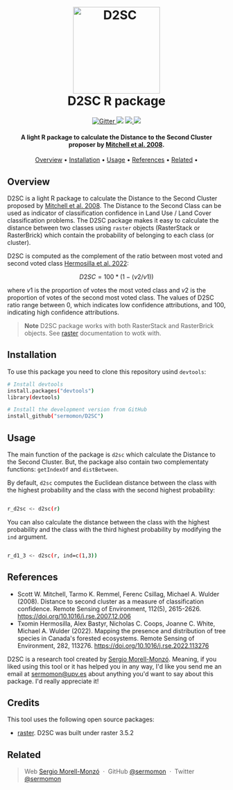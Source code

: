 
<h1 align="center">
  <br>
  <a href="http://www.amitmerchant.com/electron-markdownify"><img src="https://user-images.githubusercontent.com/59225676/213167385-bd9870cf-20a9-40cd-86dc-36e25b99b0f7.png" alt="D2SC" width="200"></a>
  <br>
  D2SC R package
  <br>
</h1>

<p align="center">
  <a href="https://github.com/sermomon/D2SC">
    <img src="https://img.shields.io/badge/D2SC-v1.0.0-brightgreen"
         alt="Gitter">
  </a>
  <a href="https://cran.r-project.org/">
      <img src="https://img.shields.io/badge/R-package-blue"></a>
  <a href="https://cran.r-project.org/web/packages/raster/index.html">
      <img src="https://img.shields.io/badge/raster-%3E%3D3.5.2-blue">
  </a>
  <a href="https://www.paypal.me/AmitMerchant">
    <img src="https://img.shields.io/badge/$-donate-ff69b4.svg?maxAge=2592000&amp;style=flat">
  </a>
</p>

<h4 align="center">A light R package to calculate the Distance to the Second Cluster proposer by <a href="https://doi.org/10.1016/j.rse.2007.12.006" target="_blank">Mitchell et al. 2008</a>.</h4>

<p align="center">
  <a href="#Overview">Overview</a> •
  <a href="#Installation">Installation</a> •
  <a href="#Usage">Usage</a> •
  <a href="#References">References</a> •
  <a href="#Related">Related</a> •
</p>

## Overview

D2SC is a light R package to calculate the Distance to the Second Cluster proposed by [Mitchell et al. 2008](https://doi.org/10.1016/j.rse.2007.12.006). The Distance to the Second Class can be used as indicator of classification confidence in Land Use / Land Cover classification problems. The D2SC package makes it easy to calculate the distance between two classes using `raster` objects (RasterStack or RasterBrick) which contain the probability of belonging to each class (or cluster).

D2SC is computed as the complement of the ratio between most voted and second voted class [Hermosilla et al. 2022](https://doi.org/10.1016/j.rse.2022.113276):

$$D2SC = 100*(1-(v2/v1))$$

where $v1$ is the proportion of votes the most voted class and $v2$ is the proportion of votes of the second most voted class. The values of D2SC ratio range between 0, which indicates low confidence attributions, and 100, indicating high confidence attributions.

> **Note**
> D2SC package works with both RasterStack and RasterBrick objects. See [raster](https://cran.r-project.org/web/packages/raster/index.html) documentation to wotk with.

## Installation

To use this package you need to clone this repository usind `devtools`:

```bash
# Install devtools
install.packages("devtools")
library(devtools)
```

```bash
# Install the development version from GitHub
install_github("sermomon/D2SC")
```

## Usage

The main function of the package is `d2sc` which calculate the Distance to the Second Cluster. But, the package also contain two complementaty functions: `getIndexOf` and `distBetween`.

By default, `d2sc` computes the Euclidean distance between the class with the highest probability and the class with the second highest probability:

```bash

r_d2sc <- d2sc(r)

```

You can also calculate the distance between the class with the highest probability and the class with the third highest probability by modifying the `ind` argument.

```bash

r_d1_3 <- d2sc(r, ind=c(1,3))

```

## References

* Scott W. Mitchell, Tarmo K. Remmel, Ferenc Csillag, Michael A. Wulder (2008). Distance to second cluster as a measure of classification confidence. Remote Sensing of Environment, 112(5), 2615-2626. https://doi.org/10.1016/j.rse.2007.12.006
* Txomin Hermosilla, Alex Bastyr, Nicholas C. Coops, Joanne C. White, Michael A. Wulder (2022). Mapping the presence and distribution of tree species in Canada's forested ecosystems. Remote Sensing of Environment, 282, 113276. https://doi.org/10.1016/j.rse.2022.113276

D2SC is a research tool created by [Sergio Morell-Monzó](https://orcid.org/0000-0001-8883-2618). Meaning, if you liked using this tool or it has helped you in any way, I'd like you send me an email at <sermomon@upv.es> about anything you'd want to say about this package. I'd really appreciate it!

## Credits

This tool uses the following open source packages:

- [raster](https://cran.r-project.org/web/packages/raster/index.html). D2SC was built under raster 3.5.2

## Related






> Web [Sergio Morell-Monzó](http://www.upv.es/ficha-personal/sermomon) &nbsp;&middot;&nbsp;
> GitHub [@sermomon](https://github.com/sermomon/sermomon) &nbsp;&middot;&nbsp;
> Twitter [@sermomon](https://twitter.com/sermomon)


